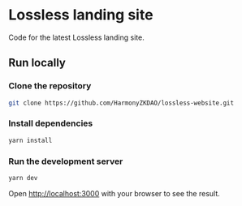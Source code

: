 # Lossless landing site

Code for the latest Lossless landing site.

## Run locally

### Clone the repository

```bash
git clone https://github.com/HarmonyZKDAO/lossless-website.git
```

### Install dependencies

```bash
yarn install
```

### Run the development server

```bash
yarn dev
```

Open [http://localhost:3000](http://localhost:3000) with your browser to see the result.
